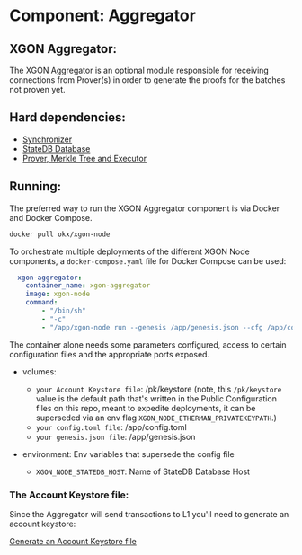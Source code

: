 # Component: Aggregator

## XGON Aggregator:

The XGON Aggregator is an optional module responsible for receiving connections from Prover(s) in order to generate the proofs for the batches not proven yet.

## Hard dependencies:

- [Synchronizer](./synchronizer.md)
- [StateDB Database](./databases.md)
- [Prover, Merkle Tree and Executor](./prover.md)

## Running:

The preferred way to run the XGON Aggregator component is via Docker and Docker Compose.

```bash
docker pull okx/xgon-node
```

To orchestrate multiple deployments of the different XGON Node components, a `docker-compose.yaml` file for Docker Compose can be used:

```yaml
  xgon-aggregator:
    container_name: xgon-aggregator
    image: xgon-node
    command:
        - "/bin/sh"
        - "-c"
        - "/app/xgon-node run --genesis /app/genesis.json --cfg /app/config.toml --components aggregator"
```

The container alone needs some parameters configured, access to certain configuration files and the appropriate ports exposed.

- volumes:
    - `your Account Keystore file`: /pk/keystore (note, this `/pk/keystore` value is the default path that's written in the Public Configuration files on this repo, meant to expedite deployments, it can be superseded via an env flag `XGON_NODE_ETHERMAN_PRIVATEKEYPATH`.)
    - `your config.toml file`: /app/config.toml
    - `your genesis.json file`: /app/genesis.json

- environment: Env variables that supersede the config file
    - `XGON_NODE_STATEDB_HOST`: Name of StateDB Database Host

### The Account Keystore file:

Since the Aggregator will send transactions to L1 you'll need to generate an account keystore:

[Generate an Account Keystore file](./account_keystore.md)
